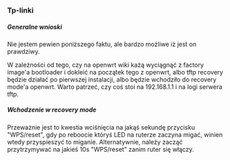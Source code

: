 ### Tp-linki

##### Generalne wnioski
Nie jestem pewien poniższego faktu, ale bardzo możliwe iż jest on prawdziwy.

W zależności od tego, czy na openwrt wiki każą wyciągnąć z factory image'a
bootloader i dokleić na początek tego z openwrt, albo tftp recovery będzie
działać po pierwszej instalacji, albo będzie wchodziło do recovery mode'a
openwrt. Warto patrzeć, czy coś stoi na 192.168.1.1 i na logi serwera tftp.

##### Wchodzenie w recovery mode
Przeważnie jest to kwestia wciśnięcia na jakąś sekundę przycisku "WPS/reset",
gdy po reboocie któryś LED na ruterze zaczyna migać, winien wtedy przyspieszyć
to miganie. Alternatywnie, należy zacząć przytrzymywać na jakieś 10s
"WPS/reset" zanim ruter się włączy.
